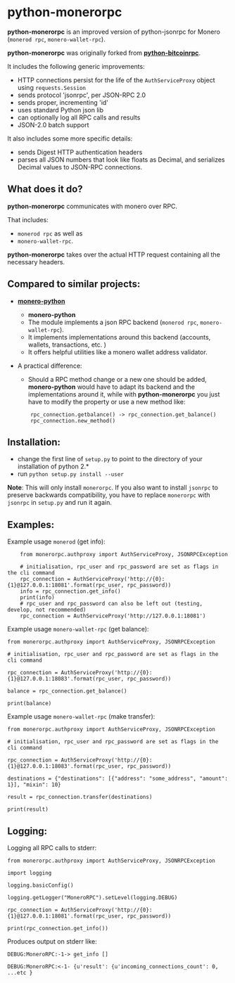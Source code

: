 python-monerorpc
===

**python-monerorpc** is an improved version of python-jsonrpc for Monero (`monerod rpc`, `monero-wallet-rpc`).

**python-monerorpc** was originally forked from [**python-bitcoinrpc**](https://github.com/jgarzik/python-bitcoinrpc).

It includes the following generic improvements:

- HTTP connections persist for the life of the `AuthServiceProxy` object using `requests.Session`
- sends protocol 'jsonrpc', per JSON-RPC 2.0
- sends proper, incrementing 'id'
- uses standard Python json lib
- can optionally log all RPC calls and results
- JSON-2.0 batch support

It also includes some more specific details:

- sends Digest HTTP authentication headers
- parses all JSON numbers that look like floats as Decimal,
  and serializes Decimal values to JSON-RPC connections.

What does it do?
---
**python-monerorpc** communicates with monero over RPC.

That includes:
* `monerod rpc` as well as
* `monero-wallet-rpc`.

**python-monerorpc** takes over the actual HTTP request containing all the necessary headers.

## Compared to similar projects:
* [**monero-python**](https://github.com/emesik/monero-python)
  - **monero-python**
  - The module implements a json RPC backend (`monerod rpc`, `monero-wallet-rpc`).
  - It implements implementations around this backend (accounts, wallets, transactions, etc. )
  - It offers helpful utilities like a monero wallet address validator.
* A practical difference:
  - Should a RPC method change or a new one should be added, **monero-python** would have to adapt its backend and the implementations around it, while with **python-monerorpc** you just have to modify the property or use a new method like:

  ```
      rpc_connection.getbalance() -> rpc_connection.get_balance()
      rpc_connection.new_method()
  ```


Installation:
---
- change the first line of `setup.py` to point to the directory of your installation of python 2.*
- run `python setup.py install --user`

**Note**: This will only install `monerorpc`. If you also want to install `jsonrpc` to preserve
backwards compatibility, you have to replace `monerorpc` with `jsonrpc` in `setup.py` and run it again.

Examples:
---
Example usage `monerod` (get info):

```
    from monerorpc.authproxy import AuthServiceProxy, JSONRPCException

    # initialisation, rpc_user and rpc_password are set as flags in the cli command
    rpc_connection = AuthServiceProxy('http://{0}:{1}@127.0.0.1:18081'.format(rpc_user, rpc_password))
    info = rpc_connection.get_info()
    print(info)
    # rpc_user and rpc_password can also be left out (testing, develop, not recommended)
    rpc_connection = AuthServiceProxy('http://127.0.0.1:18081')
```

Example usage `monero-wallet-rpc` (get balance):

    from monerorpc.authproxy import AuthServiceProxy, JSONRPCException

    # initialisation, rpc_user and rpc_password are set as flags in the cli command

    rpc_connection = AuthServiceProxy('http://{0}:{1}@127.0.0.1:18083'.format(rpc_user, rpc_password))

    balance = rpc_connection.get_balance()

    print(balance)

Example usage `monero-wallet-rpc` (make transfer):

    from monerorpc.authproxy import AuthServiceProxy, JSONRPCException

    # initialisation, rpc_user and rpc_password are set as flags in the cli command

    rpc_connection = AuthServiceProxy('http://{0}:{1}@127.0.0.1:18083'.format(rpc_user, rpc_password))

    destinations = {"destinations": [{"address": "some_address", "amount": 1}], "mixin": 10}

    result = rpc_connection.transfer(destinations)

    print(result)

Logging:
---
Logging all RPC calls to stderr:

    from monerorpc.authproxy import AuthServiceProxy, JSONRPCException

    import logging

    logging.basicConfig()

    logging.getLogger("MoneroRPC").setLevel(logging.DEBUG)

    rpc_connection = AuthServiceProxy('http://{0}:{1}@127.0.0.1:18081'.format(rpc_user, rpc_password))

    print(rpc_connection.get_info())

Produces output on stderr like:

    DEBUG:MoneroRPC:-1-> get_info []

    DEBUG:MoneroRPC:<-1- {u'result': {u'incoming_connections_count': 0, ...etc }
